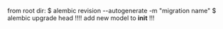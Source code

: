 from root dir:
$ alembic revision --autogenerate -m "migration name"
$ alembic upgrade head
!!!! add new model to __init__ !!!
